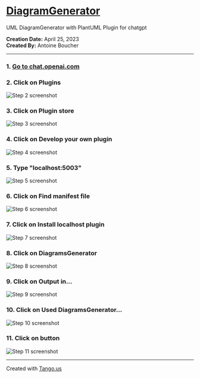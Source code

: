 # [DiagramGenerator](https://app.tango.us/app/workflow/f6e043d5-5533-4560-aa76-f0289da1192f?utm_source=markdown&utm_medium=markdown&utm_campaign=workflow%20export%20links)

UML DiagramGenerator with PlantUML Plugin for chatgpt

__Creation Date:__ April 25, 2023  
__Created By:__ Antoine Boucher  
***


### 1. [Go to chat.openai.com](https://chat.openai.com/?model=text-davinci-002-plugins)


### 2. Click on Plugins
![Step 2 screenshot](https://images.tango.us/workflows/f6e043d5-5533-4560-aa76-f0289da1192f/steps/77e41605-2826-4555-9193-538441b19ed1/583662f5-1799-4857-ac42-2a09d6ffed06.png?crop=focalpoint&fit=crop&fp-x=0.6832&fp-y=0.0738&fp-z=2.3667&w=1200&border=2%2CF4F2F7&border-radius=8%2C8%2C8%2C8&border-radius-inner=8%2C8%2C8%2C8&blend-align=bottom&blend-mode=normal&blend-x=0&blend-w=1200&blend64=aHR0cHM6Ly9pbWFnZXMudGFuZ28udXMvc3RhdGljL21hZGUtd2l0aC10YW5nby13YXRlcm1hcmstdjIucG5n&mark-x=300&mark-y=63&m64=aHR0cHM6Ly9pbWFnZXMudGFuZ28udXMvc3RhdGljL2JsYW5rLnBuZz9tYXNrPWNvcm5lcnMmYm9yZGVyPTglMkNGRjc0NDImdz02MDEmaD0xMTUmZml0PWNyb3AmY29ybmVyLXJhZGl1cz0xMA%3D%3D)


### 3. Click on Plugin store
![Step 3 screenshot](https://images.tango.us/workflows/f6e043d5-5533-4560-aa76-f0289da1192f/steps/5f39bcb3-8b65-4462-832a-441755066e22/a3561161-923e-4107-9c94-9735f74a017c.png?crop=focalpoint&fit=crop&fp-x=0.6808&fp-y=0.0906&fp-z=2.3667&w=1200&border=2%2CF4F2F7&border-radius=8%2C8%2C8%2C8&border-radius-inner=8%2C8%2C8%2C8&blend-align=bottom&blend-mode=normal&blend-x=0&blend-w=1200&blend64=aHR0cHM6Ly9pbWFnZXMudGFuZ28udXMvc3RhdGljL21hZGUtd2l0aC10YW5nby13YXRlcm1hcmstdjIucG5n&mark-x=307&mark-y=103&m64=aHR0cHM6Ly9pbWFnZXMudGFuZ28udXMvc3RhdGljL2JsYW5rLnBuZz9tYXNrPWNvcm5lcnMmYm9yZGVyPTglMkNGRjc0NDImdz01ODcmaD04OCZmaXQ9Y3JvcCZjb3JuZXItcmFkaXVzPTEw)


### 4. Click on Develop your own plugin
![Step 4 screenshot](https://images.tango.us/workflows/f6e043d5-5533-4560-aa76-f0289da1192f/steps/81b3177b-52ba-456b-8187-1fcdcb3562ac/e0e2802a-dbe2-4498-9286-5688e3cea635.png?crop=focalpoint&fit=crop&fp-x=0.7676&fp-y=0.7764&fp-z=3.5480&w=1200&border=2%2CF4F2F7&border-radius=8%2C8%2C8%2C8&border-radius-inner=8%2C8%2C8%2C8&blend-align=bottom&blend-mode=normal&blend-x=0&blend-w=1200&blend64=aHR0cHM6Ly9pbWFnZXMudGFuZ28udXMvc3RhdGljL21hZGUtd2l0aC10YW5nby13YXRlcm1hcmstdjIucG5n&mark-x=390&mark-y=307&m64=aHR0cHM6Ly9pbWFnZXMudGFuZ28udXMvc3RhdGljL2JsYW5rLnBuZz9tYXNrPWNvcm5lcnMmYm9yZGVyPTglMkNGRjc0NDImdz00MjEmaD03MyZmaXQ9Y3JvcCZjb3JuZXItcmFkaXVzPTEw)


### 5. Type "localhost:5003"
![Step 5 screenshot](https://images.tango.us/workflows/f6e043d5-5533-4560-aa76-f0289da1192f/steps/9048d3f8-6d52-4556-be0b-220a32f2daf0/cbd8ceca-2a09-48fc-82c3-6528401e98fe.png?crop=focalpoint&fit=crop&fp-x=0.5002&fp-y=0.5506&fp-z=1.7407&w=1200&border=2%2CF4F2F7&border-radius=8%2C8%2C8%2C8&border-radius-inner=8%2C8%2C8%2C8&blend-align=bottom&blend-mode=normal&blend-x=0&blend-w=1200&blend64=aHR0cHM6Ly9pbWFnZXMudGFuZ28udXMvc3RhdGljL21hZGUtd2l0aC10YW5nby13YXRlcm1hcmstdjIucG5n&mark-x=313&mark-y=326&m64=aHR0cHM6Ly9pbWFnZXMudGFuZ28udXMvc3RhdGljL2JsYW5rLnBuZz9tYXNrPWNvcm5lcnMmYm9yZGVyPTglMkNGRjc0NDImdz01NzMmaD0zNiZmaXQ9Y3JvcCZjb3JuZXItcmFkaXVzPTEw)


### 6. Click on Find manifest file
![Step 6 screenshot](https://images.tango.us/workflows/f6e043d5-5533-4560-aa76-f0289da1192f/steps/ec7f7edb-8b10-4706-98de-f7ec2c139265/4aeaeea7-52d1-49eb-b40f-26681cb6f68a.png?crop=focalpoint&fit=crop&fp-x=0.6023&fp-y=0.6082&fp-z=2.5901&w=1200&border=2%2CF4F2F7&border-radius=8%2C8%2C8%2C8&border-radius-inner=8%2C8%2C8%2C8&blend-align=bottom&blend-mode=normal&blend-x=0&blend-w=1200&blend64=aHR0cHM6Ly9pbWFnZXMudGFuZ28udXMvc3RhdGljL21hZGUtd2l0aC10YW5nby13YXRlcm1hcmstdjIucG5n&mark-x=466&mark-y=300&m64=aHR0cHM6Ly9pbWFnZXMudGFuZ28udXMvc3RhdGljL2JsYW5rLnBuZz9tYXNrPWNvcm5lcnMmYm9yZGVyPTglMkNGRjc0NDImdz0yNjgmaD04NyZmaXQ9Y3JvcCZjb3JuZXItcmFkaXVzPTEw)


### 7. Click on Install localhost plugin
![Step 7 screenshot](https://images.tango.us/workflows/f6e043d5-5533-4560-aa76-f0289da1192f/steps/86f8fee4-d238-4d0c-95fb-cb3ea7e47eab/4ba47a31-56c1-4130-a1b5-77736f1ab348.png?crop=focalpoint&fit=crop&fp-x=0.5922&fp-y=0.6150&fp-z=2.4616&w=1200&border=2%2CF4F2F7&border-radius=8%2C8%2C8%2C8&border-radius-inner=8%2C8%2C8%2C8&blend-align=bottom&blend-mode=normal&blend-x=0&blend-w=1200&blend64=aHR0cHM6Ly9pbWFnZXMudGFuZ28udXMvc3RhdGljL21hZGUtd2l0aC10YW5nby13YXRlcm1hcmstdjIucG5n&mark-x=443&mark-y=302&m64=aHR0cHM6Ly9pbWFnZXMudGFuZ28udXMvc3RhdGljL2JsYW5rLnBuZz9tYXNrPWNvcm5lcnMmYm9yZGVyPTglMkNGRjc0NDImdz0zMTQmaD04MyZmaXQ9Y3JvcCZjb3JuZXItcmFkaXVzPTEw)


### 8. Click on DiagramsGenerator
![Step 8 screenshot](https://images.tango.us/workflows/f6e043d5-5533-4560-aa76-f0289da1192f/steps/ef53f13f-6a93-421e-b101-58cb1218d43a/b3da4b98-3d50-4cfa-b59d-75d12c667b47.png?crop=focalpoint&fit=crop&fp-x=0.6808&fp-y=0.2210&fp-z=2.3667&w=1200&border=2%2CF4F2F7&border-radius=8%2C8%2C8%2C8&border-radius-inner=8%2C8%2C8%2C8&blend-align=bottom&blend-mode=normal&blend-x=0&blend-w=1200&blend64=aHR0cHM6Ly9pbWFnZXMudGFuZ28udXMvc3RhdGljL21hZGUtd2l0aC10YW5nby13YXRlcm1hcmstdjIucG5n&mark-x=307&mark-y=300&m64=aHR0cHM6Ly9pbWFnZXMudGFuZ28udXMvc3RhdGljL2JsYW5rLnBuZz9tYXNrPWNvcm5lcnMmYm9yZGVyPTglMkNGRjc0NDImdz01ODcmaD04OCZmaXQ9Y3JvcCZjb3JuZXItcmFkaXVzPTEw)


### 9. Click on Output in…
![Step 9 screenshot](https://images.tango.us/workflows/f6e043d5-5533-4560-aa76-f0289da1192f/steps/6f028345-64e7-4024-a22d-ce235d9367f3/82ee172a-864a-4ef1-a8d1-6e2ede53be1a.png?crop=focalpoint&fit=crop&fp-x=0.8020&fp-y=0.9202&fp-z=4.0000&w=1200&border=2%2CF4F2F7&border-radius=8%2C8%2C8%2C8&border-radius-inner=8%2C8%2C8%2C8&blend-align=bottom&blend-mode=normal&blend-x=0&blend-w=1200&blend64=aHR0cHM6Ly9pbWFnZXMudGFuZ28udXMvc3RhdGljL21hZGUtd2l0aC10YW5nby13YXRlcm1hcmstdjIucG5n&mark-x=547&mark-y=421&m64=aHR0cHM6Ly9pbWFnZXMudGFuZ28udXMvc3RhdGljL2JsYW5rLnBuZz9tYXNrPWNvcm5lcnMmYm9yZGVyPTglMkNGRjc0NDImdz0xMDYmaD05NCZmaXQ9Y3JvcCZjb3JuZXItcmFkaXVzPTEw)


### 10. Click on Used DiagramsGenerator…
![Step 10 screenshot](https://images.tango.us/workflows/f6e043d5-5533-4560-aa76-f0289da1192f/steps/538e7fec-faeb-4f94-ac42-dacbd11b9e67/dbb7ba9a-75b3-447c-9621-403178ab660d.png?crop=focalpoint&fit=crop&fp-x=0.4873&fp-y=0.2142&fp-z=1.8588&w=1200&border=2%2CF4F2F7&border-radius=8%2C8%2C8%2C8&border-radius-inner=8%2C8%2C8%2C8&blend-align=bottom&blend-mode=normal&blend-x=0&blend-w=1200&blend64=aHR0cHM6Ly9pbWFnZXMudGFuZ28udXMvc3RhdGljL21hZGUtd2l0aC10YW5nby13YXRlcm1hcmstdjIucG5n&mark-x=335&mark-y=250&m64=aHR0cHM6Ly9pbWFnZXMudGFuZ28udXMvc3RhdGljL2JsYW5rLnBuZz9tYXNrPWNvcm5lcnMmYm9yZGVyPTglMkNGRjc0NDImdz01MzEmaD03NSZmaXQ9Y3JvcCZjb3JuZXItcmFkaXVzPTEw)


### 11. Click on button
![Step 11 screenshot](https://images.tango.us/workflows/f6e043d5-5533-4560-aa76-f0289da1192f/steps/39342abe-3577-4e01-81b1-22e4bc8e4674/1870881f-8bd3-4def-aa4c-2b0a238c6084.png?crop=focalpoint&fit=crop&fp-x=0.5908&fp-y=0.2146&fp-z=3.0698&w=1200&border=2%2CF4F2F7&border-radius=8%2C8%2C8%2C8&border-radius-inner=8%2C8%2C8%2C8&blend-align=bottom&blend-mode=normal&blend-x=0&blend-w=1200&blend64=aHR0cHM6Ly9pbWFnZXMudGFuZ28udXMvc3RhdGljL21hZGUtd2l0aC10YW5nby13YXRlcm1hcmstdjIucG5n&mark-x=571&mark-y=333&m64=aHR0cHM6Ly9pbWFnZXMudGFuZ28udXMvc3RhdGljL2JsYW5rLnBuZz9tYXNrPWNvcm5lcnMmYm9yZGVyPTglMkNGRjc0NDImdz01NyZoPTU3JmZpdD1jcm9wJmNvcm5lci1yYWRpdXM9MTA%3D)


***
Created with [Tango.us](https://tango.us?utm_source=markdown&utm_medium=markdown&utm_campaign=workflow%20export%20links)